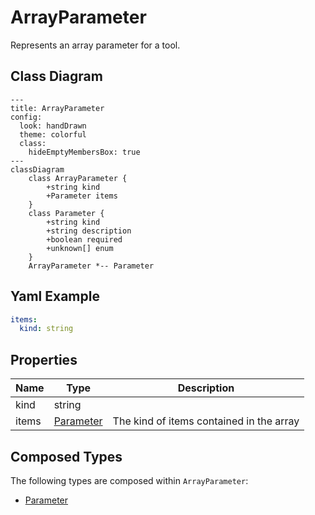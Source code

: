 # ArrayParameter

Represents an array parameter for a tool.

## Class Diagram

```mermaid
---
title: ArrayParameter
config:
  look: handDrawn
  theme: colorful
  class:
    hideEmptyMembersBox: true
---
classDiagram
    class ArrayParameter {
        +string kind
        +Parameter items
    }
    class Parameter {
        +string kind
        +string description
        +boolean required
        +unknown[] enum
    }
    ArrayParameter *-- Parameter
```

## Yaml Example

```yaml
items:
  kind: string

```

## Properties

| Name | Type | Description |
| ---- | ---- | ----------- |
| kind | string |   |
| items | [Parameter](Parameter.md) | The kind of items contained in the array  |

## Composed Types

The following types are composed within `ArrayParameter`:

- [Parameter](Parameter.md)

